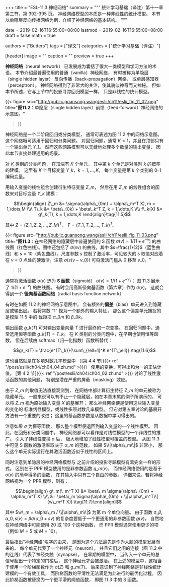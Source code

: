 +++
title = "ESL-11.3 神经网络"
summary = """
统计学习基础（译注）第十一章第三节，第 392-395 页。
神经网络模型的本质是一种非线性的统计模型。
本节以单隐层反向传播网络为例，介绍了神经网络的基本结构。
"""

date = 2019-02-16T16:55:00+08:00
lastmod = 2019-02-16T16:55:00+08:00
draft = false
math = true

authors = ["Butters"]
tags = ["译文"]
categories = ["统计学习基础（译注）"]

[header]
image = ""
caption = ""
preview = true
+++

**神经网络**（neural network）
已发展成为囊括了很大一类模型和学习方法的术语。
本节介绍最普遍使用的普通（vanilla）神经网络，
有时被称为单隐层（single hidden layer）
反向传播（back-propagation）网络，
或单层感知器（perceptron）。
神经网络得到了非常大的关注，使其貌似神奇而又神秘。
但如本节所述，它与上节中的投影寻踪回归模型一样，
只是非线性的统计模型。

{{< figure
  src="http://public.guansong.wang/eslii/ch11/eslii_fig_11_02.png"
  title="**图11.2**：单隐层（single hidden layer）前馈（feed-forward）神经网络的示意图。"
>}}

神经网络是一个二阶段回归或分类模型，
通常可表述为图 11.2 中的网络示意图。
这个网络哦可适用于回归和分类问题。
对回归问题，通常 $K=1$，并且在顶部只有一个输出单元 $Y\_1$。
然而这些网路模型可以无缝地处理多个数量的输出变量，
因此本节直接处理通用的场景。

对 $K$ 类别的分类问题，
在顶端有 $K$ 个单元，
其中第 $k$ 个单元是对类别 $k$ 的概率的建模。
这里有 $K$ 个目标变量 $Y\_k$，$k=1,\dots,K$，
每个变量是第 $k$ 个类别的 0-1 编码变量。

用输入变量的线性组合创建衍生特征变量 $Z\_m$，
然后在用 $Z\_m$ 的线性组合的函数来对目标变量 $Y\_k$ 建模：

$$\begin{align}
Z\_m &= \sigma(\alpha\_{0m} + \alpha\_m^T X), m = 1,\dots,M
\\\\ T\_k &= \beta\_{0k} + \beta\_k^T Z, k = 1,\dots,K
\\\\  f\_k(X) &= g\_k(T), k = 1,\dots,K
\end{align}\tag{11.5}$$

其中 $Z = (Z\_1, Z\_2, \dots, Z\_M)^T$，
$T = (T\_1, T\_2, \dots, T\_k)^T$。

{{< figure
  src="http://public.guansong.wang/eslii/ch11/eslii_fig_11_03.png"
  title="**图11.3**：在神经网络的隐藏层中普遍使用的 S 函数 $\sigma(v) = 1 / (1 + e^{-v})$ 的曲线图（红色曲线）。图中还包括了 $\sigma(xv)$ 的曲线，其中 $s=\frac{1}{2}$（蓝色曲线）和 $s=10$（紫色曲线）。尺度参数 $s$ 控制了激活率，可见较大的 $s$ 取值对应着在 $v=0$ 点处的硬激活。注意 $\sigma(s(v-v\_0))$ 可将激活门槛从 $0$ 移至 $v\_0$。"
>}}

通常将激活函数 $\sigma(v)$ 选为
**S 函数**（sigmoid）
$\sigma(v) = 1 / (1 + e^{-v})$；
图 11.3 展示了 $1 / (1 + e^{-v})$ 的曲线图。
有时会用高斯径向基函数（第六章）作为 $\sigma(v)$，
这就会得到一个
**径向基函数网络**（radial basis function network）

有时在如图 11.2 的神经网络示意图中，
会有额外的**偏差**（bias）单元进入到隐藏层或输出层。
若将常数 “1” 视为一个额外的输入特征，
那么这个偏差单元捕捉的是模型 11.5 中的
截距项 $\alpha\_{0m}$ 和 $\beta\_{0k}$。

输出函数 $g\_k(T)$ 可对输出变量向量 $T$ 进行最终的一次变换。
在回归问题中，通常选用恒等函数 $g\_k(T) = T\_k$。
在 $K$ 类别的分类问题中，在早期也使用恒等函数，
但在后续由 softmax（归一化指数）函数所替代：

$$g\_k(T) = \frac{e^{T\_k}}{\sum\_{\ell=1}^K e^{T\_\ell}} \tag{11.6}$$

这也当然就是在多项对数几率模型中
（[第 4.4 节]({{< ref "/post/eslii/ch04/ch04_04.zh.md" >}})）
使用的变换，可得出和为一的正估计值。
[第 4.2 节]({{< ref "/post/eslii/ch04/ch04_02.zh.md" >}})
讨论了线性激活函数的其他问题，
特别是潜在严重的屏蔽（masking）效应。

由于 $Z\_m$ 的取值无法直接观测到，
在网络中部计算衍生特征 $Z\_m$ 的单元被称为隐藏单元。
一般来说可以有不止一个隐藏层，如在本章末尾的例子所演示的。
可以将 $Z\_m$ 视为原始输入变量 $X$ 的基展开；
那么神经网络便是使用这些输入变量的变化的
标准线性模型，或线性多项对数几率模型。
但它对第五章讨论的基展开方法有一个重要的改进；
这里的基函数参数是从数据中学习得出的。

注意如果 $\sigma$ 为恒等函数，
那么整个模型便退回到输入变量的一个线性模型。
因此，在回归和分类问题中，
神经网络都可以看作是对线性模型的一个非线性的推广。
引入了非线性变换 $\sigma$ 后，
极大地增加了线性模型可覆盖的模型。
从图 11.3 中可见 S 函数的激活率取决于 $\alpha\_m$ 的范数，
如果 $\\|\alpha\_m\\|$ 非常小，
那么这个单元实际运行在其激活函数近似于线性的区间上。

同时注意到单隐层的神经网络模型与
之前介绍的投影寻踪模型有着完全一样的形式。
区别在于 PPR 模型使用的是非参数函数 $g\_m(v)$，
而神经网络使用的是基于 $\sigma(v)$ 的简单得多的函数，
在其输入中只有三个自由的参数。
详细来说，若将神经网络视为一个 PPR 模型，则有：

$$\begin{align}
g\_m(\_m^T X) &= \beta\_m \sigma(\alpha\_{0m} + \alpha\_m^T X)
\\\\ &= \beta\_m \sigma(\alpha\_{0m} + \\|\alpha\_m^T\\|(w\_m^T X))
\tag{11.7}\end{align}$$

其中 $w\_m = \alpha\_m / \\|\alpha\_m\\|$ 为第 m 个单位向量。
由于函数 $\sigma\_{\beta,\alpha\_0,s}(v) = \beta\sigma(\alpha\_0+sv)$
的复杂度要低于一个更通用的非参数函数 $g(v)$，
自然地在神经网络中可能使用 20 或 100 个这种函数，
而 PPR 模型通常使用更少的项（例如 $M=5$ 或 $M=10$）。

最后指出“神经网络”名字的由来，
是因为这个方法最先是作为人脑的模型发展而来的。
每个单元代表了一个神经元（neuron），
并且它们之间的连接（图 11.2 中的连线）代表了神经突触（synapse）。
在早期的模型中，
当传入一个单元的总信号超出一个特定的门槛后，
这个神经元才会被激活。
在上述的模型中，这相当于使用一个阶梯函数作为 $\sigma(Z)$ 和 $g\_m(T)$。
后来意识到了神经网络是非线性统计建模的一个有效工具，
而阶梯函数的平滑性无法满足为此进行的最优化过程。
因此阶梯函数被替换为一个更平滑的阈值函数，
即图 11.3 中的 S 函数。